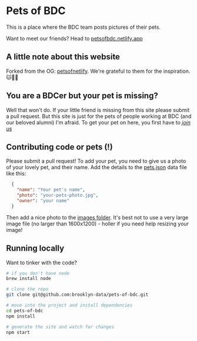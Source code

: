 # Pets of BDC

This is a place where the BDC team posts pictures of their pets.

Want to meet our friends? Head to [petsofbdc.netlify.app](https://petsofbdc.netlify.app/)

## A little note about this website

Forked from the OG: [petsofnetlify](https://github.com/netlify/petsofnetlify). We're grateful to them for the inspiration. 🐱🫶🐶

## You are a BDCer but your pet is missing?

Well that won't do. If your little friend is missing from this site please submit a pull request. But this site is just for the pets of people working at BDC (and our beloved alumni) I'm afraid. To get your pet on here, you first have to _[join us](https://www.brooklyndata.co/careers)_

## Contributing code or pets (!)

Please submit a pull request! To add your pet, you need to give us a photo of your lovely pet, and their name. Add the details to the [pets.json](src/_data/pets.json) data file like this:

```json
  {
    "name": "Your pet's name",
    "photo": "your-pets-photo.jpg",
    "owner": "your name"
  }
```

Then add a nice photo to the [images folder](src/images). It's best not to use a very large image file (no larger than 1600x1200) - holler if you need help resizing your image!

## Running locally

Want to tinker with the code?

```sh
# if you don't have node 
brew install node

# clone the repo
git clone git@github.com:brooklyn-data/pets-of-bdc.git

# move into the project and install dependencies
cd pets-of-bdc
npm install

# generate the site and watch for changes
npm start
```
